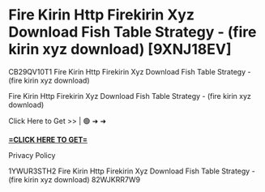 # Fire Kirin Http Firekirin Xyz Download Fish Table Strategy - (fire kirin xyz download) [9XNJ18EV]

CB29QV10T1 Fire Kirin Http Firekirin Xyz Download Fish Table Strategy - (fire kirin xyz download)

Fire Kirin Http Firekirin Xyz Download Fish Table Strategy - (fire kirin xyz download)

Click Here to Get >> | 🟢 ➜ ➜ 

**[=CLICK HERE TO GET=](https://www.google.com/url?q=https%3A%2F%2Fappbitly.com%2FLsGaa)**

Privacy Policy

 1YWUR3STH2 Fire Kirin Http Firekirin Xyz Download Fish Table Strategy - (fire kirin xyz download) 82WJKRR7W9

